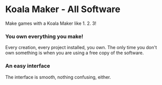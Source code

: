 # Koala Maker - All Software
Make games with a Koala Maker like 1. 2. 3!
### You own everything you make! 
Every creation, every project installed, you own. The only time you don't own something is when you are using a free copy of the
software.
### An easy interface
The interface is smooth, nothing confusing, either.
